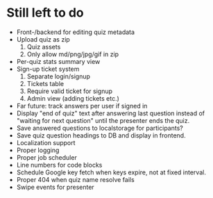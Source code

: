 Still left to do
================

* Front-/backend for editing quiz metadata
* Upload quiz as zip
    1. Quiz assets
    2. Only allow md/png/jpg/gif in zip
* Per-quiz stats summary view
* Sign-up ticket system
    1. Separate login/signup
    2. Tickets table
    3. Require valid ticket for signup
    4. Admin view (adding tickets etc.)
* Far future: track answers per user if signed in
* Display "end of quiz" text after answering last question instead of "waiting
  for next question" until the presenter ends the quiz.
* Save answered questions to localstorage for participants?
* Save quiz question headings to DB and display in frontend.
* Localization support
* Proper logging
* Proper job scheduler
* Line numbers for code blocks
* Schedule Google key fetch when keys expire, not at fixed interval.
* Proper 404 when quiz name resolve fails
* Swipe events for presenter
